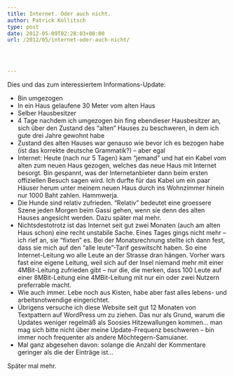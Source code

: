 ```yaml
---
title: Internet. Oder auch nicht.
author: Patrick Kollitsch
type: post
date: 2012-05-09T02:28:03+00:00
url: /2012/05/internet-oder-auch-nicht/




---
```

Dies und das zum interessiertem Informations-Update:

  * Bin umgezogen
  * In ein Haus gelaufene 30 Meter vom alten Haus
  * Selber Hausbesitzer
  * 4 Tage nachdem ich umgezogen bin fing ebendieser Hausbesitzer an, sich &uuml;ber den Zustand des &#8220;alten&#8221; Hauses zu beschweren, in dem ich gute drei Jahre gewohnt habe
  * Zustand des alten Hauses war genauso wie bevor ich es bezogen habe (ist das korrekte deutsche Grammatik?) &#8211; aber egal
  * Internet: Heute (nach nur 5 Tagen) kam &#8220;jemand&#8221; und hat ein Kabel vom alten zum neuen Haus gezogen, welches das neue Haus mit Internet besorgt. Bin gespannt, was der Internetanbieter dann beim ersten offiziellen Besuch sagen wird. Ich durfte f&uuml;r das Kabel um ein paar H&auml;user herum unter meinem neuen Haus durch ins Wohnzimmer hinein nur 1000 Baht zahlen. Hammwerja.
  * Die Hunde sind relativ zufrieden. &#8220;Relativ&#8221; bedeutet eine groessere Szene jeden Morgen beim Gassi gehen, wenn sie denn des alten Hauses angesicht werden. Dazu sp&auml;ter mal mehr.
  * Nichtsdestotrotz ist das Internet seit gut zwei Monaten (auch am alten Haus schon) eine recht unstabile Sache. Eines Tages gings nicht mehr &#8211; ich rief an, sie &#8220;fixten&#8221; es. Bei der Monatsrechnung stellte ich dann fest, dass sie mich auf den &#8220;alle leute&#8221;-Tarif geswitscht haben. So eine Internet-Leitung wo alle Leute an der Strasse dran h&auml;ngen. Vorher wars fast eine eigene Leitung, weil sich auf der Insel niemand mehr mit einer 4MBit-Leitung zufrieden gibt &#8211; nur die, die merken, dass 100 Leute auf einer 8MBit-Leitung eine 4MBit-Leitung mit nur ein oder zwei Nutzern preferrable macht.
  * Wie auch immer. Lebe noch aus Kisten, habe aber fast alles lebens- und arbeitsnotwendige eingerichtet.
  * &Uuml;brigens versuche ich diese Website seit gut 12 Monaten von Textpattern auf WordPress um zu ziehen. Das nur als Grund, warum die Updates weniger regelm&auml;&szlig; als Soosies Hitzewallungen kommen&#8230; man mag sich bitte nicht &uuml;ber meine Update-Frequenz beschweren &#8211; bin immer noch frequenter als andere M&ouml;chtegern-Samuianer.
  * Mal ganz abgesehen davon: solange die Anzahl der Kommentare geringer als die der Eintr&auml;ge ist&#8230;

Sp&auml;ter mal mehr.